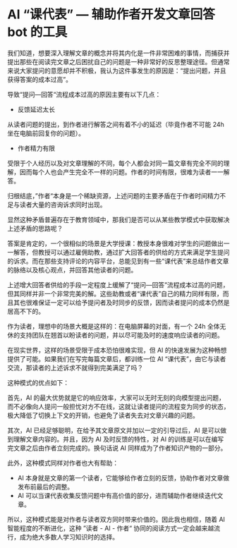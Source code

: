 # AI “课代表” — 辅助作者开发文章回答 bot 的工具

我们知道，想要深入理解文章的概念并将其内化是一件非常困难的事情，而捕获并提出那些在阅读完文章之后困扰自己的问题是一种非常好的反思整理途径。但通常来说大家提问的意愿却并不积极，我认为这件事发生的原因是：“提出问题，并且获得答案的成本过高”。

导致“提问—回答“流程成本过高的原因主要有以下几点：

- 反馈延迟太长

从读者问题的提出，到作者进行解答之间有着不小的延迟（毕竟作者不可能 24h 坐在电脑前回复你的问题）。

- 作者精力有限

受限于个人经历以及对文章理解的不同，每个人都会对同一篇文章有完全不同的理解，因而每个人也会产生完全不一样的问题。作者的时间有限，很难为读者一一解答。

归根结底，”作者“本身是一个稀缺资源，上述问题的主要矛盾在于作者时间精力不足与读者大量的咨询诉求同时出现。

显然这种矛盾普遍存在于教育领域中，那我们是否可以从某些教学模式中获取解决上述矛盾的思路呢？

答案是肯定的，一个很相似的场景是大学授课：教授本身很难对学生的问题做出一一解答，但教授可以通过雇佣助教，通过扩大回答者的供给的方式来满足学生提问的诉求。而在那些支持评论的内容平台，总能见到有一些“课代表”来总结作者文章的脉络以及核心观点，并回答其他读者的问题。

上述增大回答者供给的手段一定程度上缓解了“提问—回答”流程成本过高的问题，但其同样并非一个非常完美的解。这些助教或者“课代表”自己的精力同样有限，而且其也很难保证一定可以给予提问者及时同步的反馈，因而读者提问的成本仍然是居高不下的。

作为读者，理想中的场景大概是这样的：在电脑屏幕的对面，有一个 24h 全体无休的支持团队在翘首以盼读者的问题，并以尽可能及时的速度响应读者的问题。

在现实世界，这样的场景受限于成本恐怕很难实现，但 AI 的快速发展为这种畅想提供了可能。如果我们在写完每篇文章后，都训练一位 AI “课代表”，由它与读者交流，那读者的上述诉求不就得到完美满足了吗？

这种模式的优点如下：

首先，AI 的最大优势就是它的响应效率，大家可以无时无刻的向模型提出问题，而不必像向人提问一般担忧对方不在线，这就让读者提问的流程变为同步的状态，极大降低了切换上下文的开销，也避免了读者失去对文章兴趣的问题。

其次，AI 已经足够聪明，在给予其文章原文并加以一定的引导过后，AI 是可以做到理解文章内容的。并且，因为 AI 及时反馈的特性，对 AI 的训练是可以在编写完文章之后由作者立刻完成的。换句话说 AI 同样成为了作者知识产物的一部分。

此外，这种模式同样对作者也大有帮助：

- AI 本身就是文章的第一个读者，它能够给作者立刻的反馈，协助作者对文章做发布前最后的调整。
- AI 可以当课代表收集反馈问题中有高价值的部分，进而辅助作者继续迭代文章。

所以，这种模式能是对作者与读者双方同时带来价值的。因此我也相信，随着 AI 智能程度的不断进化，这种 ”读者 - AI - 作者“ 协同的阅读方式一定会越来越流行，成为绝大多数人学习知识时的选择。

